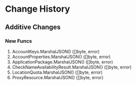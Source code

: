 # Change History

## Additive Changes

### New Funcs

1. AccountKeys.MarshalJSON() ([]byte, error)
1. AccountProperties.MarshalJSON() ([]byte, error)
1. ApplicationPackage.MarshalJSON() ([]byte, error)
1. CheckNameAvailabilityResult.MarshalJSON() ([]byte, error)
1. LocationQuota.MarshalJSON() ([]byte, error)
1. ProxyResource.MarshalJSON() ([]byte, error)
